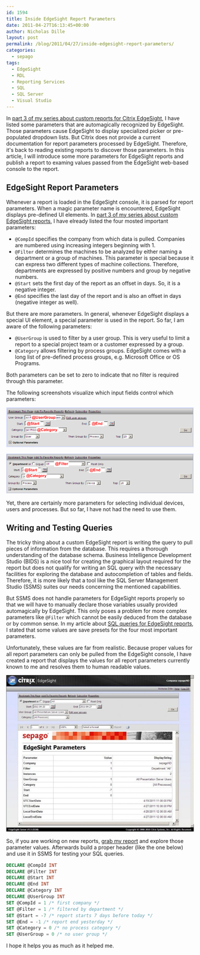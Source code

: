 ```yaml
---
id: 1594
title: Inside EdgeSight Report Parameters
date: 2011-04-27T16:13:45+00:00
author: Nicholas Dille
layout: post
permalink: /blog/2011/04/27/inside-edgesight-report-parameters/
categories:
  - sepago
tags:
  - EdgeSight
  - RDL
  - Reporting Services
  - SQL
  - SQL Server
  - Visual Studio
---
```

In [part 3 of my series about custom reports for Citrix EdgeSight](/blog/2010/07/26/building-custom-edgesight-reports-part-3-the-query), I have listed some parameters that are automagically recognized by EdgeSight. Those parameters cause EdgeSight to display specialized picker or pre-populated dropdown lists. But Citrix does not provide a current documentation for report parameters processed by EdgeSight. Therefore, it's back to reading existing reports to discover those parameters. In this article, I will introduce some more parameters for EdgeSight reports and publish a report to examing values passed from the EdgeSight web-based console to the report.

<!--more-->

## EdgeSight Report Parameters

Whenever a report is loaded in the EdgeSight console, it is parsed for report parameters. When a magic parameter name is encountered, EdgeSight displays pre-defined UI elements. In [part 3 of my series about custom EdgeSight reports](/blog/2010/07/26/building-custom-edgesight-reports-part-3-the-query), I have elready listed the four mosted important parameters:

  * `@CompId` specifies the company from which data is pulled. Companies are numbered using increasing integers beginning with 1.
  * `@Filter` determines the machines to be analyzed by either naming a department or a group of machines. This parameter is special because it can express two different types of machine collections. Therefore, departments are expressed by positive numbers and group by negative numbers.
  * `@Start` sets the first day of the report as an offset in days. So, it is a negative integer.
  * `@End` specifies the last day of the report and is also an offset in days (negative integer as well).

But there are more parameters. In general, whenever EdgeSight displays a special UI element, a special parameter is used in the report. So far, I am aware of the following parameters:

  * `@UserGroup` is used to filter by a user group. This is very useful to limit a report to a special project team or a customer expressed by a group.
  * `@Category` allows filtering by process groups. EdgeSight comes with a long list of pre-defined process groups, e.g. Microsoft Office or OS Programs.

Both parameters can be set to zero to indicate that no filter is required through this parameter.

The following screenshots visualize which input fields control which parameters:

[![EdgeSight report parameters 1](/media/2011/04/parameters1.png)](/media/2011/04/parameters1.png)

[![EdgeSight report parameters 2](/media/2011/04/parameters2.png)](/media/2011/04/parameters2.png)

Yet, there are certainly more parameters for selecting individual devices, users and processes. But so far, I have not had the need to use them.

## Writing and Testing Queries

The tricky thing about a custom EdgeSight report is writing the query to pull pieces of information from the database. This requires a thorough understanding of the database schema. Business Intelligence Development Studio (BIDS) is a nice tool for creating the graphical layout required for the report but does not qualify for writing an SQL query with the necessary facilities for exploring the database and autocompletion of tables and fields. Therefore, it is more likely that a tool like the SQL Server Management Studio (SSMS) suites our needs concerning the mentioned capabilities.

But SSMS does not handle parameters for EdgeSight reports properly so that we will have to manually declare those variables usually provided automagically by EdgeSight. This only poses a problem for more complex parameters like `@Filter` which cannot be easily deduced from the database or by common sense. In my article about [SQL queries for EdgeSight reports](/blog/2010/07/26/building-custom-edgesight-reports-part-3-the-query), I stated that some values are save presets for the four most important parameters.

Unfortunately, these values are far from realistic. Because proper values for all report parameters can only be pulled from the EdgeSight console, I have created a report that displays the values for all report parameters currently known to me and resolves them to human readable values.

[![Example report to visualize EdgeSight report parameters](/media/2011/04/edgesight_parameters.jpg)](/media/2011/04/edgesight_parameters.jpg)

So, if you are working on new reports, [grab my report](/media/2011/04/sepago_-_edgesight_parameters.zip) and explore those parameter values. Afterwards build a proper header (like the one below) and use it in SSMS for testing your SQL queries.
  
```sql
DECLARE @CompId INT
DECLARE @Filter INT
DECLARE @Start INT
DECLARE @End INT
DECLARE @Category INT
DECLARE @UserGroup INT
SET @CompId = 1 /* first company */
SET @Filter = 1 /* filtered by department */
SET @Start = -7 /* report starts 7 days before today */
SET @End = -1 /* report end yesterday */
SET @Category = 0 /* no process category */
SET @UserGroup = 0 /* no user group */
```

I hope it helps you as much as it helped me.
